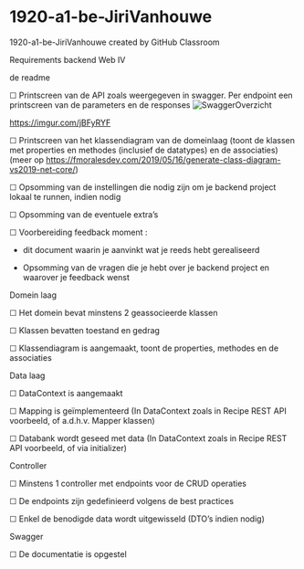 # 1920-a1-be-JiriVanhouwe
1920-a1-be-JiriVanhouwe created by GitHub Classroom

Requirements backend Web IV

de readme

☐ Printscreen van de API zoals weergegeven in swagger. Per endpoint een printscreen van de parameters en de responses
![SwaggerOverzicht](https://i.imgur.com/jBFyRYF.png)




https://imgur.com/jBFyRYF

☐ Printscreen van het klassendiagram van de domeinlaag (toont de klassen met properties en methodes (inclusief de datatypes) en de associaties)(meer op https://fmoralesdev.com/2019/05/16/generate-class-diagram-vs2019-net-core/)

☐ Opsomming van de instellingen die nodig zijn om je backend project lokaal te runnen, indien nodig

☐ Opsomming van de eventuele extra’s

☐ Voorbereiding feedback moment :

- dit document waarin je aanvinkt wat je reeds hebt gerealiseerd

- Opsomming van de vragen die je hebt over je backend project en waarover je feedback wenst

Domein laag

☐ Het domein bevat minstens 2 geassocieerde klassen

☐ Klassen bevatten toestand en gedrag

☐ Klassendiagram is aangemaakt, toont de properties, methodes en de associaties

Data laag

☐ DataContext is aangemaakt

☐ Mapping is geïmplementeerd (In DataContext zoals in Recipe REST API voorbeeld, of a.d.h.v. Mapper klassen)

☐ Databank wordt geseed met data (In DataContext zoals in Recipe REST API voorbeeld, of via initializer)

Controller

☐ Minstens 1 controller met endpoints voor de CRUD operaties

☐ De endpoints zijn gedefinieerd volgens de best practices

☐ Enkel de benodigde data wordt uitgewisseld (DTO’s indien nodig)

Swagger

☐ De documentatie is opgestel
